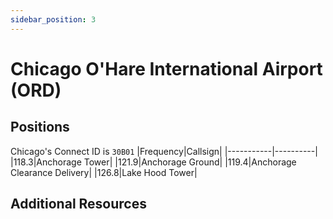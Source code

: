 ```yaml
---
sidebar_position: 3
---
```


# Chicago O'Hare International Airport (ORD)

## Positions
Chicago's Connect ID is ```30B01```
|Frequency|Callsign|
|-----------|----------|
|118.3|Anchorage Tower|
|121.9|Anchorage Ground|
|119.4|Anchorage Clearance Delivery|
|126.8|Lake Hood Tower|

## Additional Resources

